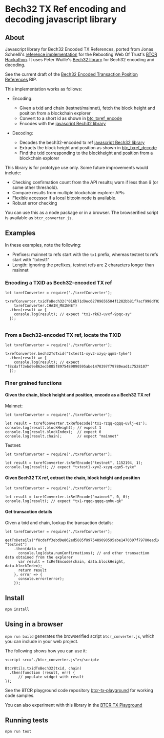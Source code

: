 # Bech32 TX Ref encoding and decoding javascript library

## About

Javascript library for Bech32 Encoded TX References, ported from Jonas Schnelli's [reference implementation](https://github.com/jonasschnelli/bitcoin_txref_code) for the Rebooting Web Of Trust's [BTCR Hackathon](https://github.com/WebOfTrustInfo/btcr-hackathon). It uses Peter Wuille's [Bech32 library](https://github.com/sipa/bech32) for Bech32 encoding and decoding.

See the current draft of the [Bech32 Encoded Transaction Position References](https://github.com/veleslavs/bips/blob/c83837536d6629f754ce5a88bbe245e0a615e76e/bip-XXXX-Bech32_Encoded_Transaction_Position_References.mediawiki) BIP. 

This implementation works as follows:

- Encoding: 
  - Given a txid and chain (testnet/mainnet), fetch the block height and position from a blockchain explorer
  - Convert to a short id as shown in [btc_txref_encode](https://github.com/jonasschnelli/bitcoin_txref_code/blob/master/ref/c/txref_code.c)
  - Encodes with the [javascript Bech32 library](https://github.com/sipa/bech32)

- Decoding: 
  - Decodes the bech32-encoded tx ref [javascript Bech32 library](https://github.com/sipa/bech32)
  - Extracts the block height and position as shown in [btc_txref_decode](https://github.com/jonasschnelli/bitcoin_txref_code/blob/master/ref/c/txref_code.c)
  - Find the txid corresponding to the blockheight and position from a blockchain explorer

This library is for prototype use only. Some future improvements would include:
- Checking confirmation count from the API results; warn if less than 6 (or some other threshold).
- Compare results from multiple blockchain explorer APIs
- Flexible accessor if a local bitcoin node is available.
- Robust error checking

You can use this as a node package or in a browser. The browserified script is available as `btcr_converter.js`.

## Examples

In these examples, note the following:
- Prefixes: mainnet tx refs start with the `tx1` prefix, whereas testnet tx refs start with "txtest1"
- Length: ignoring the prefixes, testnet refs are 2 characters longer than mainnet

### Encoding a TXID as Bech32-encoded TX ref

```
let txrefConverter = require('./txrefConverter');

txrefConverter.txidToBech32("016b71d9ec62709656504f1282bb81f7acf998df025e54bd68ea33129d8a425b", 
    txrefConverter.CHAIN_MAINNET)
  .then(result => {
    console.log(result); // expect "tx1-rk63-uvxf-9pqc-sy"
  });
  
```

### From a Bech32-encoded TX ref, locate the TXID

```
let txrefConverter = require('./txrefConverter');

txrefConverter.bech32ToTxid("txtest1-xyv2-xzyq-qqm5-tyke")
  .then(result => {
    console.log(result); // expect "f8cdaff3ebd9e862ed5885f8975489090595abe1470397f79780ead1c7528107"
  });

```

### Finer grained functions 

#### Given the chain, block height and position, encode as a Bech32 TX ref

Mainnet:

```
let txrefConverter = require('./txrefConverter');

let result = txrefConverter.txRefDecode('tx1-rzqq-qqqq-uvlj-ez');
console.log(result.blockHeight); // expect 1
console.log(result.blockIndex);  // expect 0
console.log(result.chain);       // expect "mainnet"

```

Testnet:

```
let txrefConverter = require('./txrefConverter');

let result = txrefConverter.txRefEncode("testnet", 1152194, 1);
console.log(result); // expect "txtest1-xyv2-xzyq-qqm5-tyke"
```

#### Given Bech32 TX ref, extract the chain, block height and position

```
let txrefConverter = require('./txrefConverter');

let result = txrefConverter.txRefEncode("mainnet", 0, 0);
console.log(result); // expect "tx1-rqqq-qqqq-qmhu-qk"
```

#### Get transaction details

Given a txid and chain, lookup the transaction details:

```
let txrefConverter = require('./txrefConverter');

getTxDetails("f8cdaff3ebd9e862ed5885f8975489090595abe1470397f79780ead1c7528107", "testnet")
    .then(data => {
      console.log(data.numConfirmations); // and other transaction data obtained from the explorer
      var result = txRefEncode(chain, data.blockHeight, data.blockIndex);
      return result
    }, error => {
      console.error(error);
    });

```

## Install

```
npm install

```
## Using in a browser

`npm run build` generates the browserified script `btcr_converter.js`, which you can include in your web project.

The following shows how you can use it: 

```
<script src="./btcr_converter.js"></script>

BtcrUtils.txidToBech32(txid, chain)
  .then(function (result, err) {
      // populate widget with result
});
```

See the BTCR playground code repository [btcr-tx-playground](https://github.com/WebOfTrustInfo/btcr-tx-playground.github.io) for working code samples. 

You can also experiment with this library in the [BTCR TX Playground](https://weboftrustinfo.github.io/btcr-tx-playground.github.io/)

## Running tests

```
npm run test
```
